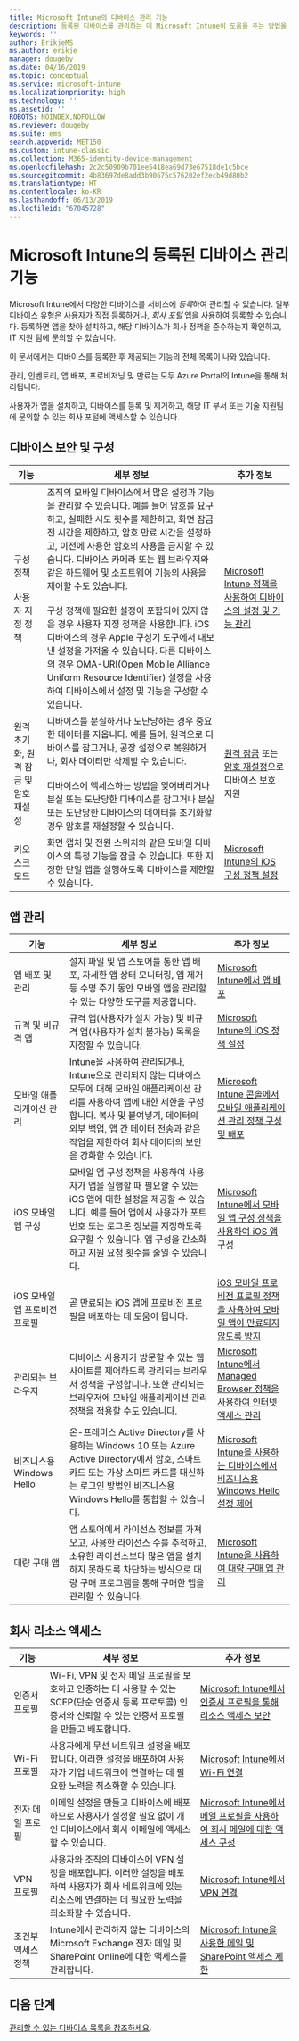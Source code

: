 ```yaml
---
title: Microsoft Intune의 디바이스 관리 기능
description: 등록된 디바이스를 관리하는 데 Microsoft Intune이 도움을 주는 방법을 확인하려면 이 항목을 읽어보세요.
keywords: ''
author: ErikjeMS
ms.author: erikje
manager: dougeby
ms.date: 04/16/2019
ms.topic: conceptual
ms.service: microsoft-intune
ms.localizationpriority: high
ms.technology: ''
ms.assetid: ''
ROBOTS: NOINDEX,NOFOLLOW
ms.reviewer: dougeby
ms.suite: ems
search.appverid: MET150
ms.custom: intune-classic
ms.collection: M365-identity-device-management
ms.openlocfilehash: 2c2c50909b701ee5418ea69d73e67518de1c5bce
ms.sourcegitcommit: 4b83697de8add3b90675c576202ef2ecb49d80b2
ms.translationtype: HT
ms.contentlocale: ko-KR
ms.lasthandoff: 06/13/2019
ms.locfileid: "67045728"
---
```

# <a name="enrolled-device-management-capabilities-of-microsoft-intune"></a>Microsoft Intune의 등록된 디바이스 관리 기능

Microsoft Intune에서 다양한 디바이스를 서비스에 *등록*하여 관리할 수 있습니다. 일부 디바이스 유형은 사용자가 직접 등록하거나, *회사 포털* 앱을 사용하여 등록할 수 있습니다. 등록하면 앱을 찾아 설치하고, 해당 디바이스가 회사 정책을 준수하는지 확인하고, IT 지원 팀에 문의할 수 있습니다.

이 문서에서는 디바이스를 등록한 후 제공되는 기능의 전체 목록이 나와 있습니다.

관리, 인벤토리, 앱 배포, 프로비저닝 및 만료는 모두 Azure Portal의 Intune을 통해 처리됩니다.

사용자가 앱을 설치하고, 디바이스를 등록 및 제거하고, 해당 IT 부서 또는 기술 지원팀에 문의할 수 있는 회사 포털에 액세스할 수 있습니다.



## <a name="device-security-and-configuration"></a>디바이스 보안 및 구성

|기능|세부 정보|추가 정보|
|--------------|-----------|--------------------|
|구성 정책<br><br>사용자 지정 정책| 조직의 모바일 디바이스에서 많은 설정과 기능을 관리할 수 있습니다. 예를 들어 암호를 요구하고, 실패한 시도 횟수를 제한하고, 화면 잠금 전 시간을 제한하고, 암호 만료 시간을 설정하고, 이전에 사용한 암호의 사용을 금지할 수 있습니다. 디바이스 카메라 또는 웹 브라우저와 같은 하드웨어 및 소프트웨어 기능의 사용을 제어할 수도 있습니다.<br><br>구성 정책에 필요한 설정이 포함되어 있지 않은 경우 사용자 지정 정책을 사용합니다. iOS 디바이스의 경우 Apple 구성기 도구에서 내보낸 설정을 가져올 수 있습니다. 다른 디바이스의 경우 OMA-URI(Open Mobile Alliance Uniform Resource Identifier) 설정을 사용하여 디바이스에서 설정 및 기능을 구성할 수 있습니다.|[Microsoft Intune 정책을 사용하여 디바이스의 설정 및 기능 관리](device-compliance-get-started.md)|
|원격 초기화, 원격 잠금 및 암호 재설정|디바이스를 분실하거나 도난당하는 경우 중요한 데이터를 지웁니다. 예를 들어, 원격으로 디바이스를 잠그거나, 공장 설정으로 복원하거나, 회사 데이터만 삭제할 수 있습니다.<br><br>디바이스에 액세스하는 방법을 잊어버리거나 분실 또는 도난당한 디바이스를 잠그거나 분실 또는 도난당한 디바이스의 데이터를 초기화할 경우 암호를 재설정할 수 있습니다.|[원격 잠금](device-remote-lock.md) 또는 [암호 재설정](device-passcode-reset.md)으로 디바이스 보호 지원|
|키오스크 모드|화면 캡처 및 전원 스위치와 같은 모바일 디바이스의 특정 기능을 잠글 수 있습니다. 또한 지정한 단일 앱을 실행하도록 디바이스를 제한할 수 있습니다. |[Microsoft Intune의 iOS 구성 정책 설정](device-restrictions-ios.md)|

## <a name="app-management"></a>앱 관리

|기능|세부 정보|추가 정보|
|--------------|-----------|--------------------|
|앱 배포 및 관리|설치 파일 및 앱 스토어를 통한 앱 배포, 자세한 앱 상태 모니터링, 앱 제거 등 수명 주기 동안 모바일 앱을 관리할 수 있는 다양한 도구를 제공합니다.|[Microsoft Intune에서 앱 배포](apps-deploy.md)|
|규격 및 비규격 앱|규격 앱(사용자가 설치 가능) 및 비규격 앱(사용자가 설치 불가능) 목록을 지정할 수 있습니다.|[Microsoft Intune의 iOS 정책 설정](device-restrictions-ios.md)|
|모바일 애플리케이션 관리|Intune을 사용하여 관리되거나, Intune으로 관리되지 않는 디바이스 모두에 대해 모바일 애플리케이션 관리를 사용하여 앱에 대한 제한을 구성합니다. 복사 및 붙여넣기, 데이터의 외부 백업, 앱 간 데이터 전송과 같은 작업을 제한하여 회사 데이터의 보안을 강화할 수 있습니다.|[Microsoft Intune 콘솔에서 모바일 애플리케이션 관리 정책 구성 및 배포](app-wrapper-prepare-android.md)|
|iOS 모바일 앱 구성|모바일 앱 구성 정책을 사용하여 사용자가 앱을 실행할 때 필요할 수 있는 iOS 앱에 대한 설정을 제공할 수 있습니다. 예를 들어 앱에서 사용자가 포트 번호 또는 로그온 정보를 지정하도록 요구할 수 있습니다. 앱 구성을 간소화하고 지원 요청 횟수를 줄일 수 있습니다.|[Microsoft Intune에서 모바일 앱 구성 정책을 사용하여 iOS 앱 구성](app-configuration-policies-use-ios.md)|
|iOS 모바일 앱 프로비전 프로필|곧 만료되는 iOS 앱에 프로비전 프로필을 배포하는 데 도움이 됩니다. |[iOS 모바일 프로비전 프로필 정책을 사용하여 모바일 앱이 만료되지 않도록 방지](app-provisioning-profile-ios.md)|
|관리되는 브라우저|디바이스 사용자가 방문할 수 있는 웹 사이트를 제어하도록 관리되는 브라우저 정책을 구성합니다. 또한 관리되는 브라우저에 모바일 애플리케이션 관리 정책을 적용할 수도 있습니다.|[Microsoft Intune에서 Managed Browser 정책을 사용하여 인터넷 액세스 관리](app-configuration-managed-browser.md)|
|비즈니스용 Windows Hello|온-프레미스 Active Directory를 사용하는 Windows 10 또는 Azure Active Directory에서 암호, 스마트 카드 또는 가상 스마트 카드를 대신하는 로그인 방법인 비즈니스용 Windows Hello를 통합할 수 있습니다.|[Microsoft Intune을 사용하는 디바이스에서 비즈니스용 Windows Hello 설정 제어](windows-hello.md)|
|대량 구매 앱|앱 스토어에서 라이선스 정보를 가져오고, 사용한 라이선스 수를 추적하고, 소유한 라이선스보다 많은 앱을 설치하지 못하도록 차단하는 방식으로 대량 구매 프로그램을 통해 구매한 앱을 관리할 수 있습니다.|[Microsoft Intune을 사용하여 대량 구매 앱 관리](vpp-apps.md)|

## <a name="company-resource-access"></a>회사 리소스 액세스

|기능|세부 정보|추가 정보|
|--------------|-----------|--------------------|
|인증서 프로필|Wi-Fi, VPN 및 전자 메일 프로필을 보호하고 인증하는 데 사용할 수 있는 SCEP(단순 인증서 등록 프로토콜) 인증서와 신뢰할 수 있는 인증서 프로필을 만들고 배포합니다.|[Microsoft Intune에서 인증서 프로필을 통해 리소스 액세스 보안](certificates-configure.md)|
|Wi-Fi 프로필|사용자에게 무선 네트워크 설정을 배포합니다. 이러한 설정을 배포하여 사용자가 기업 네트워크에 연결하는 데 필요한 노력을 최소화할 수 있습니다.|[Microsoft Intune에서 Wi-Fi 연결](wi-fi-settings-configure.md)|
|전자 메일 프로필|이메일 설정을 만들고 디바이스에 배포하므로 사용자가 설정할 필요 없이 개인 디바이스에서 회사 이메일에 액세스할 수 있습니다.|[Microsoft Intune에서 메일 프로필을 사용하여 회사 메일에 대한 액세스 구성](email-settings-configure.md)|
|VPN 프로필|사용자와 조직의 디바이스에 VPN 설정을 배포합니다. 이러한 설정을 배포하여 사용자가 회사 네트워크에 있는 리소스에 연결하는 데 필요한 노력을 최소화할 수 있습니다.|[Microsoft Intune에서 VPN 연결](device-profiles.md#vpn)|
|조건부 액세스 정책|Intune에서 관리하지 않는 디바이스의 Microsoft Exchange 전자 메일 및 SharePoint Online에 대한 액세스를 관리합니다.|[Microsoft Intune을 사용한 메일 및 SharePoint 액세스 제한](app-based-conditional-access-intune.md)|

## <a name="next-steps"></a>다음 단계

[관리할 수 있는 디바이스 목록을 참조하세요](device-management.md).
